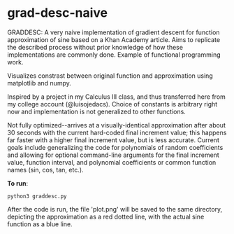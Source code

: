 # grad-desc-naive

GRADDESC:
A very naive implementation of gradient descent for function approximation of sine based on a Khan Academy article. Aims to replicate the described process without prior knowledge of how these implementations are commonly done. Example of functional programming work. 

Visualizes constrast between original function and approximation using matplotlib and numpy.

Inspired by a project in my Calculus III class, and thus transferred here from my college account (@luisojedacs). Choice of constants is arbitrary right now and implementation is not generalized to other functions.

Not fully optimized--arrives at a visually-identical approximation after about 30 seconds with the current hard-coded final increment value; this happens far faster with a higher final increment value, but is less accurate. Current goals include generalizing the code for polynomials of random coefficients and allowing for optional command-line arguments for the final increment value, function interval, and polynomial coefficients or common function names (sin, cos, tan, etc.).

**To run**:
```
python3 graddesc.py
```
After the code is run, the file 'plot.png' will be saved to the same directory, depicting the approximation as a red dotted line, with the actual sine function as a blue line.
